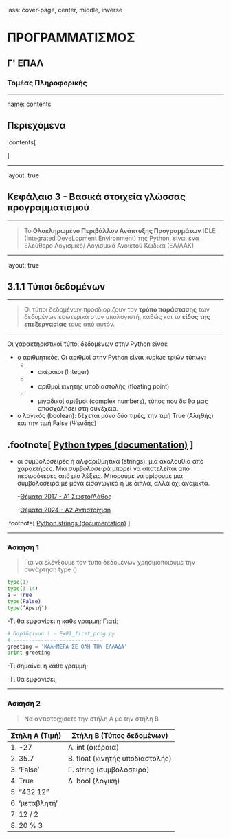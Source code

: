 lass: cover-page, center, middle, inverse

ΠΡΟΓΡΑΜΜΑΤΙΣΜΟΣ
===========

## Γ' ΕΠΑΛ

### Τομέας Πληροφορικής

---
name: contents

## Περιεχόμενα

.contents[

]

---
layout: true

## Κεφάλαιο 3 - Βασικά στοιχεία γλώσσας προγραμματισμού

---

>Το **Ολοκληρωμένο Περιβάλλον Ανάπτυξης Προγραμμάτων** IDLE (Integrated 
DeveLopment Environment) της Python, είναι ένα Ελεύθερο Λογισμικό/ Λογισμικό Ανοικτού Κώδικα (ΕΛ/ΛΑΚ)

---
layout: true

## 3.1.1 Τύποι δεδομένων

---

>Οι τύποι δεδομένων προσδιορίζουν τον **τρόπο παράστασης** των δεδομένων εσωτερικά στον υπολογιστή, καθώς και το **είδος της επεξεργασίας** τους από αυτόν.

--- 

Οι χαρακτηριστικοί τύποι δεδομένων στην Python είναι:

- ο αριθμητικός.
    Οι αριθμοί στην Python είναι κυρίως τριών τύπων:
   - - ακέραιοι (Integer)
   - - αριθμοί κινητής υποδιαστολής (floating point)
   - - μιγαδικοί αριθμοί (complex numbers), τύπος που δε θα μας απασχολήσει στη συνέχεια.
- ο λογικός (boolean): δέχεται μόνο δύο τιμές, την τιμή True (Αληθής) 
και την τιμή False (Ψευδής)

.footnote[
[Python types (documentation)](https://python.readthedocs.io/en/v2.7.2/library/stdtypes.html#numeric-types-int-float-long-complex)
]
---

- οι συμβολοσειρές ή αλφαριθμητικά (strings): μια ακολουθία από χαρακτήρες. Μια συμβολοσειρά 
μπορεί να αποτελείται από περισσότερες από μία λέξεις. Μπορούμε να ορίσουμε μια συμβολοσειρά με μονά 
εισαγωγικά ή με διπλά, αλλά όχι ανάμικτα.

  -[Θέματα 2017 - Α1 Σωστό/Λάθος](https://apps1.minedu.gov.gr/themata/them_progyp_epal_c_hmer_170613.pdf)
  
  -[Θέματα 2024 - Α2 Αντιστοίχιση](https://apps1.minedu.gov.gr/themata/2024_06_them_sc_epal_240611.pdf)

.footnote[
[Python strings (documentation)](https://python.readthedocs.io/en/v2.7.2/library/stdtypes.html#sequence-types-str-unicode-list-tuple-bytearray-buffer-xrange)
]

---

### Άσκηση 1
> Για να ελέγξουμε τον τύπο δεδομένων χρησιμοποιούμε την συνάρτηση type ().
```python
type(1)
type(3.14)
a = True
type(False)
type(‘Αρετή’)
```
-Τι θα εμφανίσει η κάθε γραμμή; Γιατί;
```python
# Παράδειγμα 1 - Ex01_first_prog.py
# -----------------------------
greeting = 'ΚΑΛΗΜΕΡΑ ΣΕ ΟΛΗ ΤΗΝ ΕΛΛΑΔΑ'
print greeting
```

-Τι σημαίνει η κάθε γραμμή;

-Τι θα εμφανίσει;

---

### Άσκηση 2
> Να αντιστοιχίσετε την στήλη Α με την στήλη Β
> 
| Στήλη Α (Τιμή) | Στήλη Β (Τύπος δεδομένων)|
-----------------|---------------------------
|1. -27 | Α. int (ακέραια) 
|2. 35.7 |Β. float (κινητής υποδιαστολής)
|3. ‘False’ | Γ. string (συμβολοσειρά) 
|4. True | Δ. bool (λογική)
|5. “432.12” 
|6. ‘μεταβλητή’ 
|7. 12 / 2 
|8. 20 % 3 





[themata_2024]: https://apps1.minedu.gov.gr/themata/2024_06_them_sc_epal_240611.pdf
[themata_2023]: https://apps1.minedu.gov.gr/themata/202306_programming_epal_230610.pdf
[themata_2022]: https://apps1.minedu.gov.gr/themata/them_prog_epal_220611.pdf
[themata_2021]: https://apps1.minedu.gov.gr/themata/06_PROGRAMMATISMOS_YPOLOGISTWN_2021.pdf
[themata_2020]: https://apps1.minedu.gov.gr/themata/them_ProgHY_epal_200627.pdf
[themata_2019]: https://apps1.minedu.gov.gr/themata/them_progyp_epal_c_hmer_190611.pdf
[themata_2018]: https://apps1.minedu.gov.gr/themata/them_progyp_epal_c_hmer_180620.pdf
[themata_2017]: https://apps1.minedu.gov.gr/themata/them_progyp_epal_c_hmer_170613.pdf
